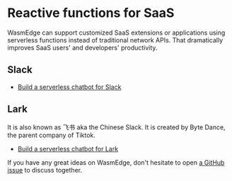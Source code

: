 # Reactive functions for SaaS

WasmEdge can support customized SaaS extensions or applications using serverless functions instead of traditional network APIs. That dramatically improves SaaS users' and developers' productivity.

## Slack

* [Build a serverless chatbot for Slack](http://reactor.secondstate.info/en/docs/user_guideline.html)

## Lark

It is also known as 飞书 aka the Chinese Slack. It is created by Byte Dance, the parent company of Tiktok.

* [Build a serverless chatbot for Lark](http://reactor.secondstate.info/zh/docs/user_guideline.html)

If you have any great ideas on WasmEdge, don't hesitate to open [a GitHub issue](https://github.com/WasmEdge/WasmEdge/issues) to discuss together.

